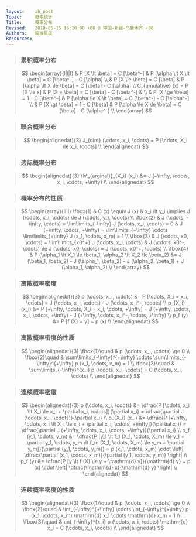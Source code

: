 ```yaml
---
layout:    zh_post
Topic:     概率统计
Title:     概率分布
Revised:   2018-05-15 16:10:00 +08 @ 中国-新疆-乌鲁木齐 +06
Authors:   璀璨星辰
Resources:
---
```


> ### 累积概率分布

> $$
> \begin{array}{l|l|l}
>                                 & P [X \lt \beta] = C [\beta^-]           & P [\alpha \lt X \lt \beta] = C [\beta^-] - C [\alpha] \\
>                                 & P [X \le \beta] = C [\beta]             & P [\alpha \lt X \le \beta] = C [\beta] - C [\alpha] \\
> C_{umulative} (x) = P [X \le x] & P [X = \beta] = C [\beta] - C [\beta^-] & \\
>                                 & P [X \ge \beta] = 1 - C [\beta^-]       & P [\alpha \le X \lt \beta] = C [\beta^-] - C [\alpha^-] \\
>                                 & P [X \gt \beta] = 1 - C [\beta]         & P [\alpha \le X \le \beta] = C [\beta] - C [\alpha^-] \\
> \end{array}
> $$
>

> ### 联合概率分布

> $$
> \begin{alignedat}{3}
> J_{oint} (\cdots, x_i, \cdots) = P [\cdots, X_i \le x_i, \cdots] \\
> \end{alignedat}
> $$
>

> ### 边际概率分布

> $$
> \begin{alignedat}{3}
> {M_{arginal}}_{X_i} (x_i) &= J (+\infty, \cdots, x_i, \cdots, +\infty) \\
> \end{alignedat}
> $$
>

> ### 概率分布的性质

> $$
> \begin{array}{ll|l}
> \fbox{1} & C (x) \equiv J (x)                                                              & x_i \lt y_i \implies J (\cdots, x_i, \cdots) \le J (\cdots, y_i, \cdots) \\
> \fbox{2} & J (\cdots, -\infty, \cdots) = \lim\limits_{-\infty} J (\cdots, x_i, \cdots) = 0 & J (+\infty, \cdots, +\infty) = \lim\limits_{+\infty} \cdots \lim\limits_{+\infty} J (x_1, \cdots, x_m) = 1 \\
> \fbox{3} & J (\cdots, x0, \cdots) = \lim\limits_{x0^+} J (\cdots, x_i, \cdots)             & J (\cdots, x0^-, \cdots) \le J (\cdots, x0, \cdots) = J (\cdots, x0^+, \cdots) \\
> \fbox{4} & P (\alpha_1 \lt X_1 \le \beta_1, \alpha_2 \lt X_2 \le \beta_2)                  &= J (\beta_1, \beta_2) - J (\alpha_1, \beta_2) - J (\alpha_2, \beta_1) + J (\alpha_1, \alpha_2) \\
> \end{array}
> $$
>

> ### 离散概率密度

> $$
> \begin{alignedat}{3}
> p (\cdots, x_i, \cdots) &= P [\cdots, X_i = x_i, \cdots] = J (\cdots, x_i, \cdots) - J (\cdots, x_i^-, \cdots) \\
>           p_{X_i} (x_i) &= P [+\infty, \cdots, X_i = x_i, \cdots, +\infty] = J (+\infty, \cdots, x_i, \cdots, +\infty) - J (+\infty, \cdots, x_i^-, \cdots, +\infty) \\
>                 p_f (y) &= P [f (X) = y] = p (x) \\
> \end{alignedat}
> $$
>

> ### 离散概率密度的性质

> $$
> \begin{alignedat}{3}
> \fbox{1}\quad & p (\cdots, x_i, \cdots) \ge 0 \\
> \fbox{2}\quad & \sum\limits_{-\infty}^{+\infty} \cdots \sum\limits_{-\infty}^{+\infty} p (x_1, \cdots, x_m) = 1 \\
> \fbox{3}\quad & \sum\limits_{-\infty}^{x_i} p (\cdots, x_i, \cdots) = C (\cdots, x_i, \cdots) \\
> \end{alignedat}
> $$
>

> ### 连续概率密度

> $$
> \begin{alignedat}{3}
> p (\cdots, x_i, \cdots) &= \dfrac{P [\cdots, x_i \lt X_i \le x_i + \partial x_i, \cdots]}{\partial x_i} = \dfrac{\partial J (\cdots, x_i, \cdots)}{\partial x_i} \\
>           p_{X_i} (x_i) &= \dfrac{P [+\infty, \cdots, x_i \lt X_i \le x_i + \partial x_i, \cdots, +\infty]}{\partial x_i} = \dfrac{\partial J (+\infty, \cdots, x_i, \cdots, +\infty)}{\partial x_i} \\
>  p_f (y_1, \cdots, y_m) &= \dfrac{P [y_1 \lt f_1 (X_1, \cdots, X_m) \le y_1 + \partial y_1, \cdots, y_m \lt f_m (X_1, \cdots, X_m) \le y_m + \partial y_m]}{\partial (y_1, \cdots, y_m)} = p (x_1, \cdots, x_m) \cdot \left| \dfrac{\partial (x_1, \cdots, x_m)}{\partial (y_1, \cdots, y_m)} \right| \\
>                 p_f (y) &= \dfrac{P [y \lt f (X) \le y + \mathrm{d} y]}{\mathrm{d} y} = p (x) \cdot \left| \dfrac{\mathrm{d} x}{\mathrm{d} y} \right| \\
> \end{alignedat}
> $$
>

> ### 连续概率密度的性质

> $$
> \begin{alignedat}{3}
> \fbox{1}\quad & p (\cdots, x_i, \cdots) \ge 0 \\
> \fbox{2}\quad & \int_{-\infty}^{+\infty} \cdots \int_{-\infty}^{+\infty} p (x_1, \cdots, x_m) \mathrm{d} x_1 \cdots \mathrm{d} x_m = 1 \\
> \fbox{3}\quad & \int_{-\infty}^{x_i} p (\cdots, x_i, \cdots) \mathrm{d} x_i = C (\cdots, x_i, 
> \cdots) \\
> \end{alignedat}
> $$
>

